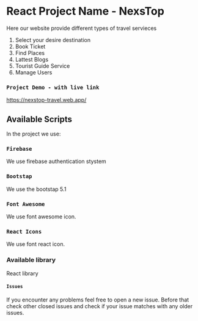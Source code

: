 # React Project Name - NexsTop

Here our website provide different types of travel servieces
1. Select your desire destination
2. Book Ticket
3. Find Places
4. Lattest Blogs
5. Tourist Guide Service
6. Manage Users



### `Project Demo - with live link`
https://nexstop-travel.web.app/


## Available Scripts

In the project we use:

### `Firebase`
We use firebase authentication stystem

### `Bootstap`
We use the bootstap 5.1

### `Font Awesome`
We use font awesome icon.

### `React Icons`
We use font react icon.


### Available library 
React library


#### `Issues`
If you encounter any problems feel free to open a new issue. Before that check other closed issues and check if your issue matches with any older issues.

